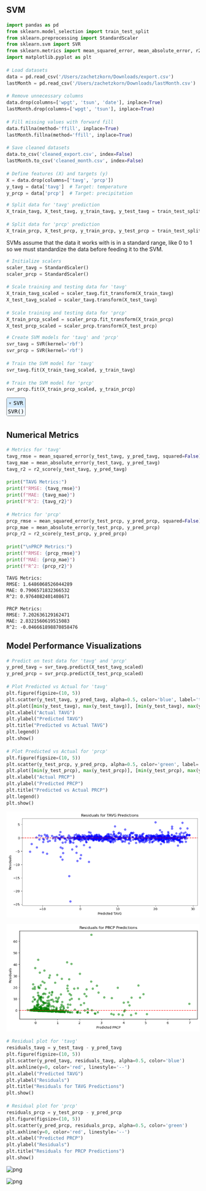 ## SVM


```python
import pandas as pd
from sklearn.model_selection import train_test_split
from sklearn.preprocessing import StandardScaler
from sklearn.svm import SVR
from sklearn.metrics import mean_squared_error, mean_absolute_error, r2_score
import matplotlib.pyplot as plt

# Load datasets
data = pd.read_csv('/Users/zachetzkorn/Downloads/export.csv')
lastMonth = pd.read_csv('/Users/zachetzkorn/Downloads/lastMonth.csv')

# Remove unnecessary columns
data.drop(columns=['wpgt', 'tsun', 'date'], inplace=True)
lastMonth.drop(columns=['wpgt', 'tsun'], inplace=True)

# Fill missing values with forward fill
data.fillna(method='ffill', inplace=True)
lastMonth.fillna(method='ffill', inplace=True)

# Save cleaned datasets
data.to_csv('cleaned_export.csv', index=False)
lastMonth.to_csv('cleaned_month.csv', index=False)

# Define features (X) and targets (y)
X = data.drop(columns=['tavg', 'prcp'])
y_tavg = data['tavg']  # Target: temperature
y_prcp = data['prcp']  # Target: precipitation
```


```python
# Split data for 'tavg' prediction
X_train_tavg, X_test_tavg, y_train_tavg, y_test_tavg = train_test_split(X, y_tavg, test_size=0.2, random_state=42)

# Split data for 'prcp' prediction
X_train_prcp, X_test_prcp, y_train_prcp, y_test_prcp = train_test_split(X, y_prcp, test_size=0.2, random_state=42)
```

SVMs assume that the data it works with is in a standard range, like 0 to 1 so we must standardize the data before feeding it to the SVM. 


```python
# Initialize scalers
scaler_tavg = StandardScaler()
scaler_prcp = StandardScaler()

# Scale training and testing data for 'tavg'
X_train_tavg_scaled = scaler_tavg.fit_transform(X_train_tavg)
X_test_tavg_scaled = scaler_tavg.transform(X_test_tavg)

# Scale training and testing data for 'prcp'
X_train_prcp_scaled = scaler_prcp.fit_transform(X_train_prcp)
X_test_prcp_scaled = scaler_prcp.transform(X_test_prcp)
```


```python
# Create SVM models for 'tavg' and 'prcp'
svr_tavg = SVR(kernel='rbf') 
svr_prcp = SVR(kernel='rbf')

# Train the SVM model for 'tavg'
svr_tavg.fit(X_train_tavg_scaled, y_train_tavg)

# Train the SVM model for 'prcp'
svr_prcp.fit(X_train_prcp_scaled, y_train_prcp)
```




<style>#sk-container-id-6 {color: black;}#sk-container-id-6 pre{padding: 0;}#sk-container-id-6 div.sk-toggleable {background-color: white;}#sk-container-id-6 label.sk-toggleable__label {cursor: pointer;display: block;width: 100%;margin-bottom: 0;padding: 0.3em;box-sizing: border-box;text-align: center;}#sk-container-id-6 label.sk-toggleable__label-arrow:before {content: "▸";float: left;margin-right: 0.25em;color: #696969;}#sk-container-id-6 label.sk-toggleable__label-arrow:hover:before {color: black;}#sk-container-id-6 div.sk-estimator:hover label.sk-toggleable__label-arrow:before {color: black;}#sk-container-id-6 div.sk-toggleable__content {max-height: 0;max-width: 0;overflow: hidden;text-align: left;background-color: #f0f8ff;}#sk-container-id-6 div.sk-toggleable__content pre {margin: 0.2em;color: black;border-radius: 0.25em;background-color: #f0f8ff;}#sk-container-id-6 input.sk-toggleable__control:checked~div.sk-toggleable__content {max-height: 200px;max-width: 100%;overflow: auto;}#sk-container-id-6 input.sk-toggleable__control:checked~label.sk-toggleable__label-arrow:before {content: "▾";}#sk-container-id-6 div.sk-estimator input.sk-toggleable__control:checked~label.sk-toggleable__label {background-color: #d4ebff;}#sk-container-id-6 div.sk-label input.sk-toggleable__control:checked~label.sk-toggleable__label {background-color: #d4ebff;}#sk-container-id-6 input.sk-hidden--visually {border: 0;clip: rect(1px 1px 1px 1px);clip: rect(1px, 1px, 1px, 1px);height: 1px;margin: -1px;overflow: hidden;padding: 0;position: absolute;width: 1px;}#sk-container-id-6 div.sk-estimator {font-family: monospace;background-color: #f0f8ff;border: 1px dotted black;border-radius: 0.25em;box-sizing: border-box;margin-bottom: 0.5em;}#sk-container-id-6 div.sk-estimator:hover {background-color: #d4ebff;}#sk-container-id-6 div.sk-parallel-item::after {content: "";width: 100%;border-bottom: 1px solid gray;flex-grow: 1;}#sk-container-id-6 div.sk-label:hover label.sk-toggleable__label {background-color: #d4ebff;}#sk-container-id-6 div.sk-serial::before {content: "";position: absolute;border-left: 1px solid gray;box-sizing: border-box;top: 0;bottom: 0;left: 50%;z-index: 0;}#sk-container-id-6 div.sk-serial {display: flex;flex-direction: column;align-items: center;background-color: white;padding-right: 0.2em;padding-left: 0.2em;position: relative;}#sk-container-id-6 div.sk-item {position: relative;z-index: 1;}#sk-container-id-6 div.sk-parallel {display: flex;align-items: stretch;justify-content: center;background-color: white;position: relative;}#sk-container-id-6 div.sk-item::before, #sk-container-id-6 div.sk-parallel-item::before {content: "";position: absolute;border-left: 1px solid gray;box-sizing: border-box;top: 0;bottom: 0;left: 50%;z-index: -1;}#sk-container-id-6 div.sk-parallel-item {display: flex;flex-direction: column;z-index: 1;position: relative;background-color: white;}#sk-container-id-6 div.sk-parallel-item:first-child::after {align-self: flex-end;width: 50%;}#sk-container-id-6 div.sk-parallel-item:last-child::after {align-self: flex-start;width: 50%;}#sk-container-id-6 div.sk-parallel-item:only-child::after {width: 0;}#sk-container-id-6 div.sk-dashed-wrapped {border: 1px dashed gray;margin: 0 0.4em 0.5em 0.4em;box-sizing: border-box;padding-bottom: 0.4em;background-color: white;}#sk-container-id-6 div.sk-label label {font-family: monospace;font-weight: bold;display: inline-block;line-height: 1.2em;}#sk-container-id-6 div.sk-label-container {text-align: center;}#sk-container-id-6 div.sk-container {/* jupyter's `normalize.less` sets `[hidden] { display: none; }` but bootstrap.min.css set `[hidden] { display: none !important; }` so we also need the `!important` here to be able to override the default hidden behavior on the sphinx rendered scikit-learn.org. See: https://github.com/scikit-learn/scikit-learn/issues/21755 */display: inline-block !important;position: relative;}#sk-container-id-6 div.sk-text-repr-fallback {display: none;}</style><div id="sk-container-id-6" class="sk-top-container"><div class="sk-text-repr-fallback"><pre>SVR()</pre><b>In a Jupyter environment, please rerun this cell to show the HTML representation or trust the notebook. <br />On GitHub, the HTML representation is unable to render, please try loading this page with nbviewer.org.</b></div><div class="sk-container" hidden><div class="sk-item"><div class="sk-estimator sk-toggleable"><input class="sk-toggleable__control sk-hidden--visually" id="sk-estimator-id-6" type="checkbox" checked><label for="sk-estimator-id-6" class="sk-toggleable__label sk-toggleable__label-arrow">SVR</label><div class="sk-toggleable__content"><pre>SVR()</pre></div></div></div></div></div>



## Numerical Metrics


```python
# Metrics for 'tavg'
tavg_rmse = mean_squared_error(y_test_tavg, y_pred_tavg, squared=False)
tavg_mae = mean_absolute_error(y_test_tavg, y_pred_tavg)
tavg_r2 = r2_score(y_test_tavg, y_pred_tavg)

print("TAVG Metrics:")
print(f"RMSE: {tavg_rmse}")
print(f"MAE: {tavg_mae}")
print(f"R^2: {tavg_r2}")

# Metrics for 'prcp'
prcp_rmse = mean_squared_error(y_test_prcp, y_pred_prcp, squared=False)
prcp_mae = mean_absolute_error(y_test_prcp, y_pred_prcp)
prcp_r2 = r2_score(y_test_prcp, y_pred_prcp)

print("\nPRCP Metrics:")
print(f"RMSE: {prcp_rmse}")
print(f"MAE: {prcp_mae}")
print(f"R^2: {prcp_r2}")
```

    TAVG Metrics:
    RMSE: 1.6486068526044289
    MAE: 0.7906571832366532
    R^2: 0.9764082401408671
    
    PRCP Metrics:
    RMSE: 7.202636129162471
    MAE: 2.8321560619515083
    R^2: -0.046661898870858476


## Model Performance Visualizations 


```python
# Predict on test data for 'tavg' and 'prcp'
y_pred_tavg = svr_tavg.predict(X_test_tavg_scaled)
y_pred_prcp = svr_prcp.predict(X_test_prcp_scaled)

# Plot Predicted vs Actual for 'tavg'
plt.figure(figsize=(10, 5))
plt.scatter(y_test_tavg, y_pred_tavg, alpha=0.5, color='blue', label='tavg Predictions')
plt.plot([min(y_test_tavg), max(y_test_tavg)], [min(y_test_tavg), max(y_test_tavg)], color='red', linestyle='--')
plt.xlabel("Actual TAVG")
plt.ylabel("Predicted TAVG")
plt.title("Predicted vs Actual TAVG")
plt.legend()
plt.show()

# Plot Predicted vs Actual for 'prcp'
plt.figure(figsize=(10, 5))
plt.scatter(y_test_prcp, y_pred_prcp, alpha=0.5, color='green', label='prcp Predictions')
plt.plot([min(y_test_prcp), max(y_test_prcp)], [min(y_test_prcp), max(y_test_prcp)], color='red', linestyle='--')
plt.xlabel("Actual PRCP")
plt.ylabel("Predicted PRCP")
plt.title("Predicted vs Actual PRCP")
plt.legend()
plt.show()
```


    
![png](output_9_0.png)
    



    
![png](output_9_1.png)
    



```python
# Residual plot for 'tavg'
residuals_tavg = y_test_tavg - y_pred_tavg
plt.figure(figsize=(10, 5))
plt.scatter(y_pred_tavg, residuals_tavg, alpha=0.5, color='blue')
plt.axhline(y=0, color='red', linestyle='--')
plt.xlabel("Predicted TAVG")
plt.ylabel("Residuals")
plt.title("Residuals for TAVG Predictions")
plt.show()

# Residual plot for 'prcp'
residuals_prcp = y_test_prcp - y_pred_prcp
plt.figure(figsize=(10, 5))
plt.scatter(y_pred_prcp, residuals_prcp, alpha=0.5, color='green')
plt.axhline(y=0, color='red', linestyle='--')
plt.xlabel("Predicted PRCP")
plt.ylabel("Residuals")
plt.title("Residuals for PRCP Predictions")
plt.show()
```


    
![png](output_10_0.png)
    



    
![png](output_10_1.png)
    

